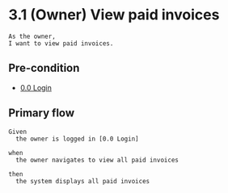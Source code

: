 # 3.1 (Owner) View paid invoices
```
As the owner,
I want to view paid invoices.
```

## Pre-condition
* [0.0 Login](/0-0-login.md)

## Primary flow
```
Given
  the owner is logged in [0.0 Login]

when
  the owner navigates to view all paid invoices

then
  the system displays all paid invoices
```